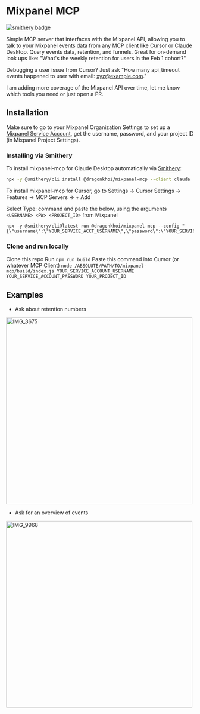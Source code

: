 # Mixpanel MCP
[![smithery badge](https://smithery.ai/badge/@dragonkhoi/mixpanel-mcp)](https://smithery.ai/server/@dragonkhoi/mixpanel-mcp)

Simple MCP server that interfaces with the Mixpanel API, allowing you to talk to your Mixpanel events data from any MCP client like Cursor or Claude Desktop. Query events data, retention, and funnels. Great for on-demand look ups like: "What's the weekly retention for users in the Feb 1 cohort?"

Debugging a user issue from Cursor? Just ask "How many api_timeout events happened to user with email: xyz@example.com."

I am adding more coverage of the Mixpanel API over time, let me know which tools you need or just open a PR.

## Installation
Make sure to go to your Mixpanel Organization Settings to set up a [Mixpanel Service Account](https://developer.mixpanel.com/reference/service-accounts), get the username, password, and your project ID (in Mixpanel Project Settings).

### Installing via Smithery

To install mixpanel-mcp for Claude Desktop automatically via [Smithery](https://smithery.ai/server/@dragonkhoi/mixpanel-mcp):

```bash
npx -y @smithery/cli install @dragonkhoi/mixpanel-mcp --client claude
```

To install mixpanel-mcp for Cursor, go to Settings -> Cursor Settings -> Features -> MCP Servers -> + Add

Select Type: command and paste the below, using the arguments `<USERNAME> <PW> <PROJECT_ID>` from Mixpanel
```
npx -y @smithery/cli@latest run @dragonkhoi/mixpanel-mcp --config "{\"username\":\"YOUR_SERVICE_ACCT_USERNAME\",\"password\":\"YOUR_SERVICE_ACCT_PASSWORD\",\"projectId\":\"YOUR_MIXPANEL_PROJECT_ID\"}"
```

### Clone and run locally
Clone this repo
Run `npm run build`
Paste this command into Cursor (or whatever MCP Client)
`node /ABSOLUTE/PATH/TO/mixpanel-mcp/build/index.js YOUR_SERVICE_ACCOUNT_USERNAME YOUR_SERVICE_ACCOUNT_PASSWORD YOUR_PROJECT_ID`

## Examples
- Ask about retention numbers

<img width="500" alt="IMG_3675" src="https://github.com/user-attachments/assets/5999958e-d4f6-4824-b226-50ad416ab064" />


- Ask for an overview of events

<img width="500" alt="IMG_9968" src="https://github.com/user-attachments/assets/c05cd932-5ca8-4a5b-a31c-7da2c4f2fa77" />

